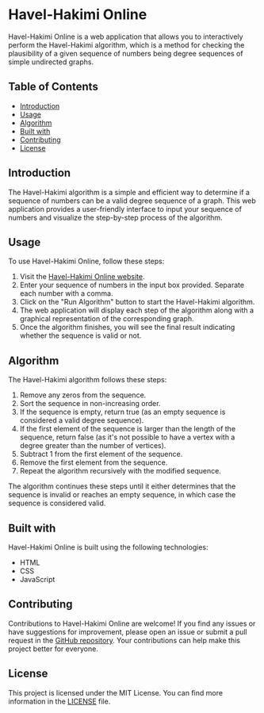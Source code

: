 # Havel-Hakimi Online

Havel-Hakimi Online is a web application that allows you to interactively perform the Havel-Hakimi algorithm, which is a method for checking the plausibility of a given sequence of numbers being degree sequences of simple undirected graphs.

## Table of Contents

- [Introduction](#introduction)
- [Usage](#usage)
- [Algorithm](#algorithm)
- [Built with](#built-with)
- [Contributing](#contributing)
- [License](#license)

## Introduction

The Havel-Hakimi algorithm is a simple and efficient way to determine if a sequence of numbers can be a valid degree sequence of a graph. This web application provides a user-friendly interface to input your sequence of numbers and visualize the step-by-step process of the algorithm.

## Usage

To use Havel-Hakimi Online, follow these steps:

1. Visit the [Havel-Hakimi Online website](https://havel-hakimi-online.tonitorrescuenca.com/).
2. Enter your sequence of numbers in the input box provided. Separate each number with a comma.
3. Click on the "Run Algorithm" button to start the Havel-Hakimi algorithm.
4. The web application will display each step of the algorithm along with a graphical representation of the corresponding graph.
5. Once the algorithm finishes, you will see the final result indicating whether the sequence is valid or not.

## Algorithm

The Havel-Hakimi algorithm follows these steps:

1. Remove any zeros from the sequence.
2. Sort the sequence in non-increasing order.
3. If the sequence is empty, return true (as an empty sequence is considered a valid degree sequence).
4. If the first element of the sequence is larger than the length of the sequence, return false (as it's not possible to have a vertex with a degree greater than the number of vertices).
5. Subtract 1 from the first element of the sequence.
6. Remove the first element from the sequence.
7. Repeat the algorithm recursively with the modified sequence.

The algorithm continues these steps until it either determines that the sequence is invalid or reaches an empty sequence, in which case the sequence is considered valid.

## Built with

Havel-Hakimi Online is built using the following technologies:

- HTML
- CSS
- JavaScript

## Contributing

Contributions to Havel-Hakimi Online are welcome! If you find any issues or have suggestions for improvement, please open an issue or submit a pull request in the [GitHub repository](https://github.com/your-username/havel-hakimi-online). Your contributions can help make this project better for everyone.

## License

This project is licensed under the MIT License. You can find more information in the [LICENSE](https://github.com/your-username/havel-hakimi-online/blob/main/LICENSE) file.
